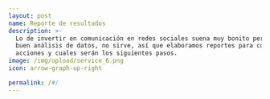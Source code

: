 ```yaml
---
layout: post
name: Reporte de resultados
description: >-
  Lo de invertir en comunicación en redes sociales suena muy bonito pero… ¿De verdad sirve? Un buen plan sin un
  buen análisis de datos, no sirve, así que elaboramos reportes para contarte dónde ha llegado cada una de nuestras
  acciones y cuales serán los siguientes pasos.
image: /img/upload/service_6.png
icon: arrow-graph-up-right

permalink: /#/
---
```


